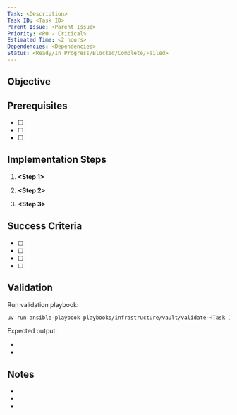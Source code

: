 ```yaml
---
Task: <Description>
Task ID: <Task ID>
Parent Issue: <Parent Issue>
Priority: <P0 - Critical>
Estimated Time: <2 hours>
Dependencies: <Dependencies>
Status: <Ready/In Progress/Blocked/Complete/Failed>
---
```


## Objective

<Two to three sentences describing the objective of the task>

## Prerequisites

- [ ] <Prerequisites>
- [ ] <Prerequisites>
- [ ] <Prerequisites>

## Implementation Steps

1. **<Step 1>**

2. **<Step 2>**

3. **<Step 3>**

## Success Criteria

- [ ] <Success Criteria>
- [ ] <Success Criteria>
- [ ] <Success Criteria>
- [ ] <Success Criteria>

## Validation

Run validation playbook:

```bash
uv run ansible-playbook playbooks/infrastructure/vault/validate-<Task ID>.yml
```

Expected output:

- <Expected output>
- <Expected output>

## Notes

- <Notes>
- <Notes>
- <Notes>
